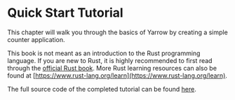 # Quick Start Tutorial

This chapter will walk you through the basics of Yarrow by creating a simple counter application.

This book is not meant as an introduction to the Rust programming language. If you are new to Rust, it is highly recommended to first read through the [official Rust book](https://doc.rust-lang.org/book/). More Rust learning resources can also be found at [https://www.rust-lang.org/learn](https://www.rust-lang.org/learn).

The full source code of the completed tutorial can be found [here](https://github.com/MeadowlarkDAW/Yarrow/blob/main/examples/counter_tutorial.rs).